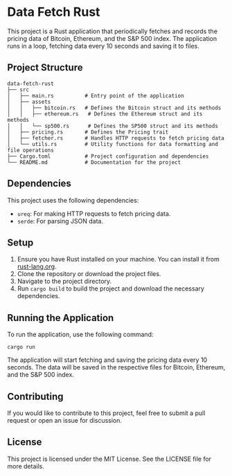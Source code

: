 # Data Fetch Rust

This project is a Rust application that periodically fetches and records the pricing data of Bitcoin, Ethereum, and the S&P 500 index. The application runs in a loop, fetching data every 10 seconds and saving it to files.

## Project Structure

```
data-fetch-rust
├── src
│   ├── main.rs          # Entry point of the application
│   ├── assets
│   │   ├── bitcoin.rs   # Defines the Bitcoin struct and its methods
│   │   ├── ethereum.rs   # Defines the Ethereum struct and its methods
│   │   └── sp500.rs      # Defines the SP500 struct and its methods
│   ├── pricing.rs       # Defines the Pricing trait
│   ├── fetcher.rs       # Handles HTTP requests to fetch pricing data
│   └── utils.rs         # Utility functions for data formatting and file operations
├── Cargo.toml           # Project configuration and dependencies
└── README.md            # Documentation for the project
```

## Dependencies

This project uses the following dependencies:

- `ureq`: For making HTTP requests to fetch pricing data.
- `serde`: For parsing JSON data.

## Setup

1. Ensure you have Rust installed on your machine. You can install it from [rust-lang.org](https://www.rust-lang.org/).
2. Clone the repository or download the project files.
3. Navigate to the project directory.
4. Run `cargo build` to build the project and download the necessary dependencies.

## Running the Application

To run the application, use the following command:

```
cargo run
```

The application will start fetching and saving the pricing data every 10 seconds. The data will be saved in the respective files for Bitcoin, Ethereum, and the S&P 500 index.

## Contributing

If you would like to contribute to this project, feel free to submit a pull request or open an issue for discussion.

## License

This project is licensed under the MIT License. See the LICENSE file for more details.